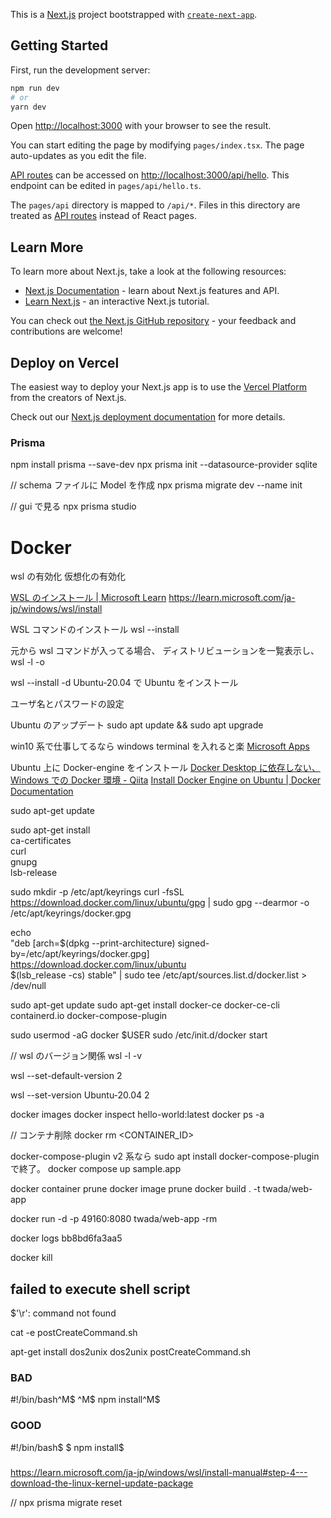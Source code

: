This is a [Next.js](https://nextjs.org/) project bootstrapped with [`create-next-app`](https://github.com/vercel/next.js/tree/canary/packages/create-next-app).

## Getting Started

First, run the development server:

```bash
npm run dev
# or
yarn dev
```

Open [http://localhost:3000](http://localhost:3000) with your browser to see the result.

You can start editing the page by modifying `pages/index.tsx`. The page auto-updates as you edit the file.

[API routes](https://nextjs.org/docs/api-routes/introduction) can be accessed on [http://localhost:3000/api/hello](http://localhost:3000/api/hello). This endpoint can be edited in `pages/api/hello.ts`.

The `pages/api` directory is mapped to `/api/*`. Files in this directory are treated as [API routes](https://nextjs.org/docs/api-routes/introduction) instead of React pages.

## Learn More

To learn more about Next.js, take a look at the following resources:

- [Next.js Documentation](https://nextjs.org/docs) - learn about Next.js features and API.
- [Learn Next.js](https://nextjs.org/learn) - an interactive Next.js tutorial.

You can check out [the Next.js GitHub repository](https://github.com/vercel/next.js/) - your feedback and contributions are welcome!

## Deploy on Vercel

The easiest way to deploy your Next.js app is to use the [Vercel Platform](https://vercel.com/new?utm_medium=default-template&filter=next.js&utm_source=create-next-app&utm_campaign=create-next-app-readme) from the creators of Next.js.

Check out our [Next.js deployment documentation](https://nextjs.org/docs/deployment) for more details.

### Prisma

npm install prisma --save-dev
npx prisma init --datasource-provider sqlite

// schema ファイルに Model を作成
npx prisma migrate dev --name init

// gui で見る
npx prisma studio

# Docker

wsl の有効化
仮想化の有効化

[WSL のインストール \| Microsoft Learn](https://learn.microsoft.com/ja-jp/windows/wsl/install)
<https://learn.microsoft.com/ja-jp/windows/wsl/install>

WSL コマンドのインストール
wsl --install

元から wsl コマンドが入ってる場合、
ディストリビューションを一覧表示し、
wsl -l -o

wsl --install -d Ubuntu-20.04
で Ubuntu をインストール

ユーザ名とパスワードの設定

Ubuntu のアップデート
sudo apt update && sudo apt upgrade

win10 系で仕事してるなら windows terminal を入れると楽
[Microsoft Apps](https://apps.microsoft.com/store/detail/windows-terminal/9N0DX20HK701?hl=ja-jp&gl=jp)

Ubuntu 上に Docker-engine をインストール
[Docker Desktop に依存しない、Windows での Docker 環境 - Qiita](https://qiita.com/ohtsuka1317/items/617a865b8a9d4fb67989)
[Install Docker Engine on Ubuntu \| Docker Documentation](https://docs.docker.com/engine/install/ubuntu/#install-using-the-repository)

sudo apt-get update

sudo apt-get install \
 ca-certificates \
 curl \
 gnupg \
 lsb-release

sudo mkdir -p /etc/apt/keyrings
curl -fsSL https://download.docker.com/linux/ubuntu/gpg | sudo gpg --dearmor -o /etc/apt/keyrings/docker.gpg

echo \
 "deb [arch=$(dpkg --print-architecture) signed-by=/etc/apt/keyrings/docker.gpg] https://download.docker.com/linux/ubuntu \
 $(lsb_release -cs) stable" | sudo tee /etc/apt/sources.list.d/docker.list > /dev/null

sudo apt-get update
sudo apt-get install docker-ce docker-ce-cli containerd.io docker-compose-plugin

sudo usermod -aG docker $USER
sudo /etc/init.d/docker start

// wsl のバージョン関係
wsl -l -v

wsl --set-default-version 2

wsl --set-version Ubuntu-20.04 2

docker images
docker inspect hello-world:latest
docker ps -a

// コンテナ削除
docker rm <CONTAINER_ID>

docker-compose-plugin
v2 系なら
sudo apt install docker-compose-plugin
で終了。
docker compose up sample.app

docker container prune
docker image prune
docker build . -t twada/web-app

docker run -d -p 49160:8080 twada/web-app -rm

docker logs bb8bd6fa3aa5

docker kill <container id>

## failed to execute shell script

$'\r': command not found

cat -e postCreateCommand.sh

apt-get install dos2unix
dos2unix postCreateCommand.sh

### BAD

#!/bin/bash^M$
^M$
npm install^M$

### GOOD

#!/bin/bash$
$
npm install$

###

https://learn.microsoft.com/ja-jp/windows/wsl/install-manual#step-4---download-the-linux-kernel-update-package

//
npx prisma migrate reset
